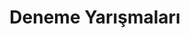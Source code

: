 ---
layout: category
headline: "Deneme Yarışmaları"
subline: "Bu sayfada ülkemizde düzenlenen <strong>deneme yarışması</strong>, kayıtları bulunmaktadır. Bu <strong>deneme yarışmalarının</strong> bazılarında <strong>para ödülü</strong> bulunmaktadır. Aşağıda gösterilen <strong>deneme yarışmaları 2025</strong> yılında yapılacak olan yarışmaları göstermektedir. Benzer <strong>yazı yazma yarışması</strong> içeriklerimizde menüden erişebilirsiniz."
title: "Deneme Yarışmaları"
key: "deneme yarışması"
description: "Deneme yarışması, Deneme yarışmaları 2025, Deneme yarışması duyuruları"
permalink: "deneme-yarismalari/"
---
